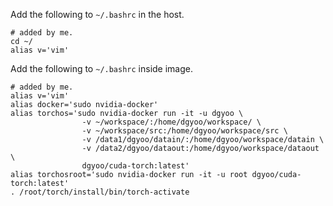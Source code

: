 Add the following to `~/.bashrc` in the host.
```
# added by me.
cd ~/
alias v='vim'
```
Add the following to `~/.bashrc` inside image.
```
# added by me.
alias v='vim'
alias docker='sudo nvidia-docker'
alias torchos='sudo nvidia-docker run -it -u dgyoo \
                -v ~/workspace/:/home/dgyoo/workspace/ \
                -v ~/workspace/src:/home/dgyoo/workspace/src \
                -v /data1/dgyoo/datain/:/home/dgyoo/workspace/datain \
                -v /data2/dgyoo/dataout:/home/dgyoo/workspace/dataout \
                dgyoo/cuda-torch:latest'
alias torchosroot='sudo nvidia-docker run -it -u root dgyoo/cuda-torch:latest'
. /root/torch/install/bin/torch-activate
```
